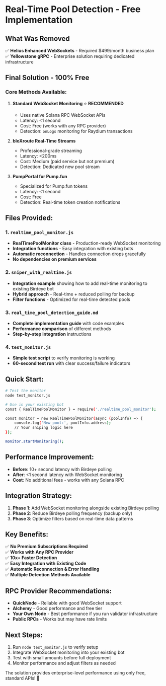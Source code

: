 # Real-Time Pool Detection - Free Implementation

## What Was Removed

✅ **Helius Enhanced WebSockets** - Required $499/month business plan  
✅ **Yellowstone gRPC** - Enterprise solution requiring dedicated infrastructure  

## Final Solution - 100% Free

### Core Methods Available:

1. **Standard WebSocket Monitoring** ⭐ **RECOMMENDED**
   - Uses native Solana RPC WebSocket APIs
   - Latency: <1 second
   - Cost: Free (works with any RPC provider)
   - Detection: `onLogs` monitoring for Raydium transactions

2. **bloXroute Real-Time Streams**
   - Professional-grade streaming
   - Latency: <200ms
   - Cost: Medium (paid service but not premium)
   - Detection: Dedicated new pool stream

3. **PumpPortal for Pump.fun**
   - Specialized for Pump.fun tokens
   - Latency: <1 second  
   - Cost: Free
   - Detection: Real-time token creation notifications

## Files Provided:

### 1. `realtime_pool_monitor.js`
- **RealTimePoolMonitor class** - Production-ready WebSocket monitoring
- **Integration functions** - Easy integration with existing bots
- **Automatic reconnection** - Handles connection drops gracefully
- **No dependencies on premium services**

### 2. `sniper_with_realtime.js` 
- **Integration example** showing how to add real-time monitoring to existing Birdeye bot
- **Hybrid approach** - Real-time + reduced polling for backup
- **Filter functions** - Optimized for real-time detected pools

### 3. `real_time_pool_detection_guide.md`
- **Complete implementation guide** with code examples
- **Performance comparison** of different methods
- **Step-by-step integration** instructions

### 4. `test_monitor.js`
- **Simple test script** to verify monitoring is working
- **60-second test run** with clear success/failure indicators

## Quick Start:

```bash
# Test the monitor
node test_monitor.js

# Use in your existing bot
const { RealTimePoolMonitor } = require('./realtime_pool_monitor');

const monitor = new RealTimePoolMonitor(async (poolInfo) => {
    console.log('New pool:', poolInfo.address);
    // Your sniping logic here
});

monitor.startMonitoring();
```

## Performance Improvement:

- **Before**: 10+ second latency with Birdeye polling
- **After**: <1 second latency with WebSocket monitoring
- **Cost**: No additional fees - works with any Solana RPC

## Integration Strategy:

1. **Phase 1**: Add WebSocket monitoring alongside existing Birdeye polling
2. **Phase 2**: Reduce Birdeye polling frequency (backup only)
3. **Phase 3**: Optimize filters based on real-time data patterns

## Key Benefits:

✅ **No Premium Subscriptions Required**  
✅ **Works with Any RPC Provider**  
✅ **10x+ Faster Detection**  
✅ **Easy Integration with Existing Code**  
✅ **Automatic Reconnection & Error Handling**  
✅ **Multiple Detection Methods Available**  

## RPC Provider Recommendations:

- **QuickNode** - Reliable with good WebSocket support
- **Alchemy** - Good performance and free tier
- **Your Own Node** - Best performance if you run validator infrastructure
- **Public RPCs** - Works but may have rate limits

## Next Steps:

1. Run `node test_monitor.js` to verify setup
2. Integrate WebSocket monitoring into your existing bot
3. Test with small amounts before full deployment
4. Monitor performance and adjust filters as needed

The solution provides enterprise-level performance using only free, standard APIs! 🚀